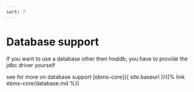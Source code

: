```yaml
---
sort: 7
---
```


# Database support

If you want to use a database other then hsqldb, you have to provide the jdbc driver yourself

see for more on database support [ebms-core]{{ site.baseurl }}({% link ebms-core/database.md %})